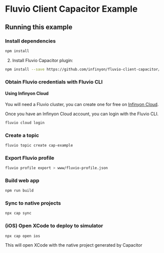 # Fluvio Client Capacitor Example

## Running this example

### Install dependencies

```bash
npm install
```

2. Install Fluvio Capacitor plugin:

```bash 
npm install --save https://github.com/infinyon/fluvio-client-capacitor/releases/latest/download/fluvio-client-capacitor.tgz
```


### Obtain Fluvio credentials with Fluvio CLI

#### Using Infinyon Cloud

You will need a Fluvio cluster, you can create one for free on [Infinyon Cloud](https://infinyon.cloud/).

Once you have an Infinyon Cloud account, you can login with the Fluvio CLI.

```bash
fluvio cloud login
```

### Create a topic

```bash
fluvio topic create cap-example
```

### Export Fluvio profile

```bash
fluvio profile export > www/fluvio-profile.json
```

### Build web app

```bash
npm run build
```

### Sync to native projects

```bash
npx cap sync
```

### (iOS) Open XCode to deploy to simulator

```bash
npx cap open ios
```

This will open XCode with the native project generated by Capacitor

